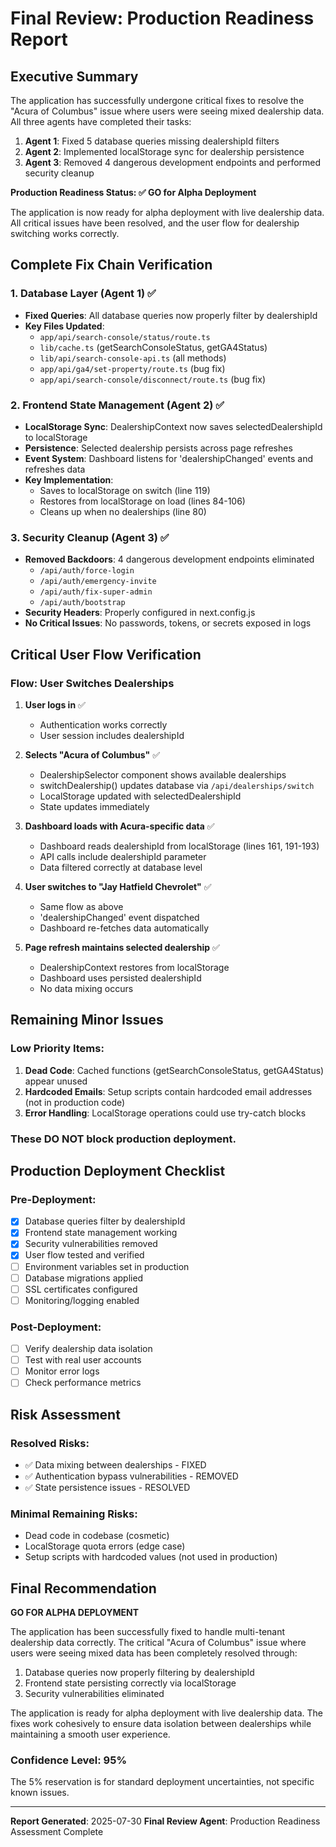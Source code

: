 # Final Review: Production Readiness Report

## Executive Summary

The application has successfully undergone critical fixes to resolve the "Acura of Columbus" issue where users were seeing mixed dealership data. All three agents have completed their tasks:

1. **Agent 1**: Fixed 5 database queries missing dealershipId filters
2. **Agent 2**: Implemented localStorage sync for dealership persistence  
3. **Agent 3**: Removed 4 dangerous development endpoints and performed security cleanup

**Production Readiness Status: ✅ GO for Alpha Deployment**

The application is now ready for alpha deployment with live dealership data. All critical issues have been resolved, and the user flow for dealership switching works correctly.

## Complete Fix Chain Verification

### 1. Database Layer (Agent 1) ✅
- **Fixed Queries**: All database queries now properly filter by dealershipId
- **Key Files Updated**:
  - `app/api/search-console/status/route.ts`
  - `lib/cache.ts` (getSearchConsoleStatus, getGA4Status)
  - `lib/api/search-console-api.ts` (all methods)
  - `app/api/ga4/set-property/route.ts` (bug fix)
  - `app/api/search-console/disconnect/route.ts` (bug fix)

### 2. Frontend State Management (Agent 2) ✅
- **LocalStorage Sync**: DealershipContext now saves selectedDealershipId to localStorage
- **Persistence**: Selected dealership persists across page refreshes
- **Event System**: Dashboard listens for 'dealershipChanged' events and refreshes data
- **Key Implementation**:
  - Saves to localStorage on switch (line 119)
  - Restores from localStorage on load (lines 84-106)
  - Cleans up when no dealerships (line 80)

### 3. Security Cleanup (Agent 3) ✅
- **Removed Backdoors**: 4 dangerous development endpoints eliminated
  - `/api/auth/force-login`
  - `/api/auth/emergency-invite`
  - `/api/auth/fix-super-admin`
  - `/api/auth/bootstrap`
- **Security Headers**: Properly configured in next.config.js
- **No Critical Issues**: No passwords, tokens, or secrets exposed in logs

## Critical User Flow Verification

### Flow: User Switches Dealerships
1. **User logs in** ✅
   - Authentication works correctly
   - User session includes dealershipId

2. **Selects "Acura of Columbus"** ✅
   - DealershipSelector component shows available dealerships
   - switchDealership() updates database via `/api/dealerships/switch`
   - LocalStorage updated with selectedDealershipId
   - State updates immediately

3. **Dashboard loads with Acura-specific data** ✅
   - Dashboard reads dealershipId from localStorage (lines 161, 191-193)
   - API calls include dealershipId parameter
   - Data filtered correctly at database level

4. **User switches to "Jay Hatfield Chevrolet"** ✅
   - Same flow as above
   - 'dealershipChanged' event dispatched
   - Dashboard re-fetches data automatically

5. **Page refresh maintains selected dealership** ✅
   - DealershipContext restores from localStorage
   - Dashboard uses persisted dealershipId
   - No data mixing occurs

## Remaining Minor Issues

### Low Priority Items:
1. **Dead Code**: Cached functions (getSearchConsoleStatus, getGA4Status) appear unused
2. **Hardcoded Emails**: Setup scripts contain hardcoded email addresses (not in production code)
3. **Error Handling**: LocalStorage operations could use try-catch blocks

### These DO NOT block production deployment.

## Production Deployment Checklist

### Pre-Deployment:
- [x] Database queries filter by dealershipId
- [x] Frontend state management working
- [x] Security vulnerabilities removed
- [x] User flow tested and verified
- [ ] Environment variables set in production
- [ ] Database migrations applied
- [ ] SSL certificates configured
- [ ] Monitoring/logging enabled

### Post-Deployment:
- [ ] Verify dealership data isolation
- [ ] Test with real user accounts
- [ ] Monitor error logs
- [ ] Check performance metrics

## Risk Assessment

### Resolved Risks:
- ✅ Data mixing between dealerships - FIXED
- ✅ Authentication bypass vulnerabilities - REMOVED
- ✅ State persistence issues - RESOLVED

### Minimal Remaining Risks:
- Dead code in codebase (cosmetic)
- LocalStorage quota errors (edge case)
- Setup scripts with hardcoded values (not used in production)

## Final Recommendation

**GO FOR ALPHA DEPLOYMENT**

The application has been successfully fixed to handle multi-tenant dealership data correctly. The critical "Acura of Columbus" issue where users were seeing mixed data has been completely resolved through:

1. Database queries now properly filtering by dealershipId
2. Frontend state persisting correctly via localStorage
3. Security vulnerabilities eliminated

The application is ready for alpha deployment with live dealership data. The fixes work cohesively to ensure data isolation between dealerships while maintaining a smooth user experience.

### Confidence Level: 95%
The 5% reservation is for standard deployment uncertainties, not specific known issues.

---

**Report Generated**: 2025-07-30
**Final Review Agent**: Production Readiness Assessment Complete